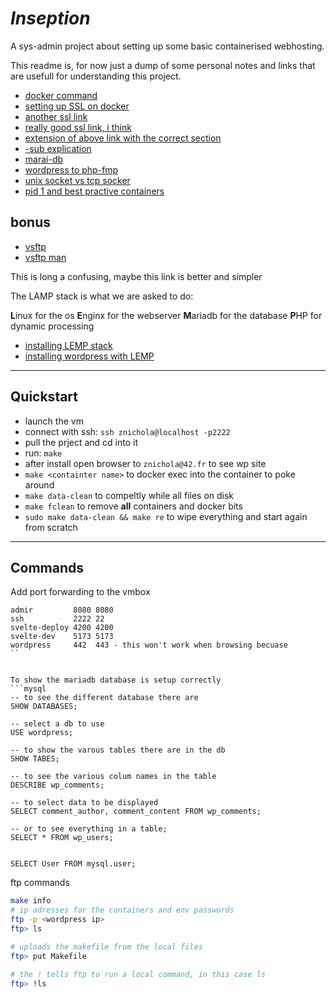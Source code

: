# _Inseption_

A sys-admin project about setting up some basic containerised webhosting.

This readme is, for now just a dump of some personal notes and links that are usefull for understanding this project.

- [docker command](https://codenotary.com/blog/extremely-useful-docker-commands)
- [setting up SSL on docker](https://gist.github.com/dahlsailrunner/679e6dec5fd769f30bce90447ae80081)
- [another ssl link](https://nginx.tutorials24x7.com/blog/how-to-enable-tls-1-2-and-tls-1-3-in-nginx)
- [really good ssl link, i think](https://www.feistyduck.com/library/openssl-cookbook/online/openssl-command-line/determine-version-and-configuration.html)
- [extension of above link with the correct section](https://www.feistyduck.com/library/openssl-cookbook/online/openssl-command-line/key-generation.html)
- [-sub explication](https://www.digicert.com/kb/ssl-support/openssl-quick-reference-guide.htm#Usingthe-subjSwitch)
- [marai-db](https://mariadb.com/kb/en/a-mariadb-primer/)
- [wordpress to php-fmp](https://blog.devsense.com/2019/php-nginx-docker)
- [unix socket vs tcp socker](https://serversforhackers.com/c/php-fpm-configuration-the-listen-directive)
- [pid 1 and best practive containers](https://cloud.google.com/architecture/best-practices-for-building-containers)

## bonus

- [vsftp](https://gitlab.com/docker-files1/vsftpd)
- [vsftp man](https://linux.die.net/man/5/vsftpd.conf)


This is long a confusing, maybe this link is better and simpler

The LAMP stack is what we are asked to do:

**L**inux for the os
**E**nginx for the webserver
**M**ariadb for the database
**P**HP for dynamic processing

- [installing LEMP stack](https://www.digitalocean.com/community/tutorials/how-to-install-linux-nginx-mariadb-php-lemp-stack-on-debian-10)
- [installing wordpress with LEMP](https://www.digitalocean.com/community/tutorials/how-to-install-wordpress-with-lemp-nginx-mariadb-and-php-on-debian-10)

---

## Quickstart

- launch the vm
- connect with ssh: `ssh znichola@localhost -p2222`
- pull the prject and cd into it
- run: `make`
- after install open browser to `znichola@42.fr` to see wp site
- `make <containter name>` to docker exec into the container to poke around
- `make data-clean` to compeltly while all files on disk
- `make fclean` to remove **all** containers and docker bits
- `sudo make data-clean && make re` to wipe everything and start again from scratch

---

## Commands

Add port forwarding to the vmbox

```
admir         8080 8080
ssh           2222 22
svelte-deploy 4200 4200
svelte-dev    5173 5173
wordpress     442  443 - this won't work when browsing becuase
``


To show the mariadb database is setup correctly
```mysql
-- to see the different database there are
SHOW DATABASES;

-- select a db to use
USE wordpress;

-- to show the varous tables there are in the db
SHOW TABES;

-- to see the various colum names in the table
DESCRIBE wp_comments;

-- to select data to be displayed
SELECT comment_author, comment_content FROM wp_comments;

-- or to see everything in a table;
SELECT * FROM wp_users;


SELECT User FROM mysql.user;
```

ftp commands

```bash
make info
# ip adresses for the containers and env passwords
ftp -p <wordpress ip>
ftp> ls

# uploads the makefile from the local files
ftp> put Makefile

# the ! tells ftp to run a local command, in this case ls
ftp> !ls
```
